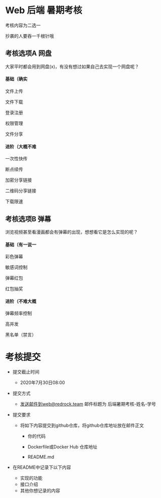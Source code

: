 # Web 后端 暑期考核

考核内容为二选一

抄袭的人要吞一千根针哦

## 考核选项A 网盘

大家平时都会用到网盘(x)，有没有想过如果自己去实现一个网盘呢？

#### 基础（确实

文件上传 

文件下载

登录注册

权限管理

文件分享

#### 进阶（大概不难

一次性快传

断点续传

加密分享链接

二维码分享链接

下载限速



## 考核选项B 弹幕

浏览视频甚至看漫画都会有弹幕的出现，想想看它是怎么实现的呢？

#### 基础（有一说一

彩色弹幕

敏感词控制

弹幕红包

红包抽奖

#### 进阶（不难大概

弹幕频率控制

高并发

黑名单（禁言）



# 考核提交

- 提交截止时间

  - 2020年7月30日08:00

- 提交方式

  - 发送邮件到web@redrock.team   邮件标题为   后端暑期考核-姓名-学号     

- 提交要求

  - 将如下内容提交到github仓库，将github仓库地址放在邮件正文

    - 你的代码
    - Dockerfile或Docker Hub 仓库地址

    - README.md

- 在README中记录下以下内容

  - 实现的功能
  - 接口介绍
  - 其他你想记录的内容
